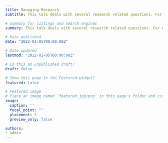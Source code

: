 ```yaml
---
title: Managing Research
subtitle: This talk deals with several research related questions. For example findings new research ideas, choose a research topic, staying updated with new research, working with you supervisors, and more. Here are the [slides](https://yonatanbitton.github.io/uploads/managing_research.pdf) from the recent university seminar talk. 

# Summary for listings and search engines
summary: This talk deals with several research related questions. For example findings new research ideas, choose a research topic, staying updated with new research, working with you supervisors, and more. 

# Date published
date: "2022-01-05T00:00:00Z"

# Date updated
lastmod: "2022-01-05T00:00:00Z"

# Is this an unpublished draft?
draft: false

# Show this page in the Featured widget?
featured: false

# Featured image
# Place an image named `featured.jpg/png` in this page's folder and customize its options here.
image:
  caption: ''
  focal_point: ""
  placement: 2
  preview_only: false

authors:
- admin
---
```

